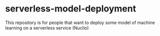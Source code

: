 # serverless-model-deployment
This repository is for people that want to deploy some model of machine learning on a serverless service (Nuclio)
